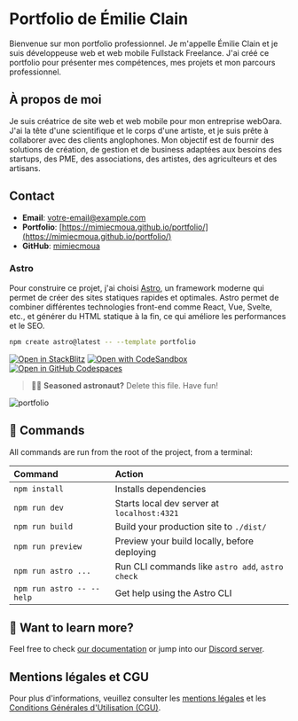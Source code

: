 # Portfolio de Émilie Clain

Bienvenue sur mon portfolio professionnel. Je m'appelle Émilie Clain et je suis développeuse web et web mobile Fullstack Freelance. J'ai créé ce portfolio pour présenter mes compétences, mes projets et mon parcours professionnel.

## À propos de moi

Je suis créatrice de site web et web mobile pour mon entreprise webOara. J'ai la tête d'une scientifique et le corps d'une artiste, et je suis prête à collaborer avec des clients anglophones. Mon objectif est de fournir des solutions de création, de gestion et de business adaptées aux besoins des startups, des PME, des associations, des artistes, des agriculteurs et des artisans.

## Contact

- **Email**: [votre-email@example.com](mailto:votre-email@example.com)
- **Portfolio**: [https://mimiecmoua.github.io/portfolio/](https://mimiecmoua.github.io/portfolio/)
- **GitHub**: [mimiecmoua](https://github.com/mimiecmoua)

### Astro

Pour construire ce projet, j'ai choisi [Astro](https://astro.build/), un framework moderne qui permet de créer des sites statiques rapides et optimales. Astro permet de combiner différentes technologies front-end comme React, Vue, Svelte, etc., et générer du HTML statique à la fin, ce qui améliore les performances et le SEO.

```sh
npm create astro@latest -- --template portfolio
```

[![Open in StackBlitz](https://developer.stackblitz.com/img/open_in_stackblitz.svg)](https://stackblitz.com/github/withastro/astro/tree/latest/examples/portfolio)
[![Open with CodeSandbox](https://assets.codesandbox.io/github/button-edit-lime.svg)](https://codesandbox.io/p/sandbox/github/withastro/astro/tree/latest/examples/portfolio)
[![Open in GitHub Codespaces](https://github.com/codespaces/badge.svg)](https://codespaces.new/withastro/astro?devcontainer_path=.devcontainer/portfolio/devcontainer.json)

> 🧑‍🚀 **Seasoned astronaut?** Delete this file. Have fun!

![portfolio](/portfolio/public/assets/Capture_ecran_portfolio.png)

## 🧞 Commands

All commands are run from the root of the project, from a terminal:

| Command                   | Action                                           |
| :------------------------ | :----------------------------------------------- |
| `npm install`             | Installs dependencies                            |
| `npm run dev`             | Starts local dev server at `localhost:4321`      |
| `npm run build`           | Build your production site to `./dist/`          |
| `npm run preview`         | Preview your build locally, before deploying     |
| `npm run astro ...`       | Run CLI commands like `astro add`, `astro check` |
| `npm run astro -- --help` | Get help using the Astro CLI                     |

## 👀 Want to learn more?

Feel free to check [our documentation](https://docs.astro.build) or jump into our [Discord server](https://astro.build/chat).

## Mentions légales et CGU

Pour plus d'informations, veuillez consulter les [mentions légales](./assets/Mentions_Legales.pdf) et les [Conditions Générales d'Utilisation (CGU)](./assets/CGU.pdf).
